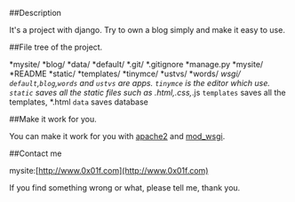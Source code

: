 ##Description

It's a project with django. Try to own a blog simply and make it easy to use.

##File tree of the project.

*mysite/
    *blog/
    *data/
    *default/
    *.git/
    *.gitignore
    *manage.py
    *mysite/
    *README
    *static/
    *templates/
    *tinymce/
    *ustvs/
    *words/
    *wsgi/
`default`,`blog`,`words` and `ustvs` are apps.
`tinymce` is the editor which use.
`static` saves all the static files such as *.html,*.css,*.js
`templates` saves all the templates, *.html
`data` saves database

##Make it work for you.

You can make it work for you with [apache2]() and [mod_wsgi]().

##Contact me

mysite:[http://www.0x01f.com](http://www.0x01f.com)

If you find something wrong or what, please tell me, thank you.

